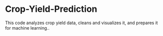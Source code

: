 # Crop-Yield-Prediction
This code analyzes crop yield data, cleans and visualizes it, and prepares it for machine learning..
